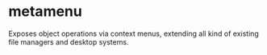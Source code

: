 # metamenu

Exposes object operations via context menus, extending all kind of existing file managers and desktop systems.
